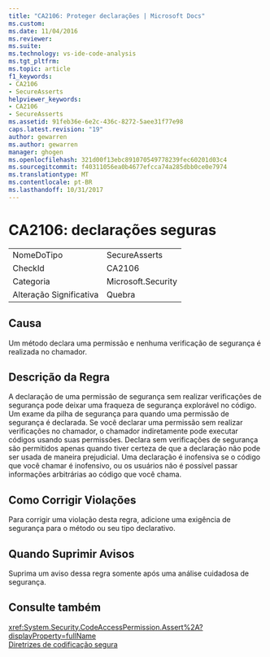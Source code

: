 ```yaml
---
title: "CA2106: Proteger declarações | Microsoft Docs"
ms.custom: 
ms.date: 11/04/2016
ms.reviewer: 
ms.suite: 
ms.technology: vs-ide-code-analysis
ms.tgt_pltfrm: 
ms.topic: article
f1_keywords:
- CA2106
- SecureAsserts
helpviewer_keywords:
- CA2106
- SecureAsserts
ms.assetid: 91feb36e-6e2c-436c-8272-5aee31f77e98
caps.latest.revision: "19"
author: gewarren
ms.author: gewarren
manager: ghogen
ms.openlocfilehash: 321d00f13ebc891070549778239fec60201d03c4
ms.sourcegitcommit: f40311056ea0b4677efcca74a285dbb0ce0e7974
ms.translationtype: MT
ms.contentlocale: pt-BR
ms.lasthandoff: 10/31/2017
---
```

# <a name="ca2106-secure-asserts"></a>CA2106: declarações seguras
|||  
|-|-|  
|NomeDoTipo|SecureAsserts|  
|CheckId|CA2106|  
|Categoria|Microsoft.Security|  
|Alteração Significativa|Quebra|  
  
## <a name="cause"></a>Causa  
 Um método declara uma permissão e nenhuma verificação de segurança é realizada no chamador.  
  
## <a name="rule-description"></a>Descrição da Regra  
 A declaração de uma permissão de segurança sem realizar verificações de segurança pode deixar uma fraqueza de segurança explorável no código. Um exame da pilha de segurança para quando uma permissão de segurança é declarada. Se você declarar uma permissão sem realizar verificações no chamador, o chamador indiretamente pode executar códigos usando suas permissões. Declara sem verificações de segurança são permitidos apenas quando tiver certeza de que a declaração não pode ser usada de maneira prejudicial. Uma declaração é inofensiva se o código que você chamar é inofensivo, ou os usuários não é possível passar informações arbitrárias ao código que você chama.  
  
## <a name="how-to-fix-violations"></a>Como Corrigir Violações  
 Para corrigir uma violação desta regra, adicione uma exigência de segurança para o método ou seu tipo declarativo.  
  
## <a name="when-to-suppress-warnings"></a>Quando Suprimir Avisos  
 Suprima um aviso dessa regra somente após uma análise cuidadosa de segurança.  
  
## <a name="see-also"></a>Consulte também  
 <xref:System.Security.CodeAccessPermission.Assert%2A?displayProperty=fullName>   
 [Diretrizes de codificação segura](/dotnet/standard/security/secure-coding-guidelines)